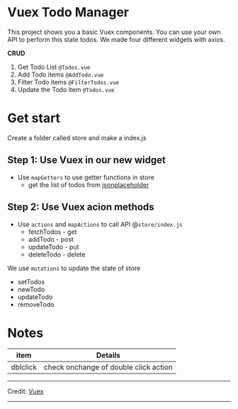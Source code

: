# Vuex Todo Manager

This project shows you a basic Vuex components. You can use your own API to perform this state todos. We made four different widgets with axios.

**CRUD**
1. Get Todo List `@Todos.vue`
2. Add Todo items `@AddTodo.vue`
3. Filter Todo items `@FilterTodos.vue`
4. Update the Todo item `@Todos.vue`

# Get start
Create a folder called store and make a index.js

## Step 1: Use Vuex in our new widget
- Use `mapGetters` to use getter functions in store
  - get the list of todos from [jsonplaceholder](https://jsonplaceholder.typicode.com/todos)

## Step 2: Use Vuex acion methods
- Use `actions` and `mapActions` to call API @`store/index.js`
  - fetchTodos - get
  - addTodo    - post
  - updateTodo - put
  - deleteTodo - delete

We use `mutations` to update the state of store
- setTodos
- newTodo
- updateTodo
- removeTodo

# Notes
| item | Details |
| ---- | ------- |
| dblclick | check onchange of double click action |

***
Credit: [Vuex](https://vuex.vuejs.org/)
***